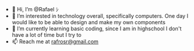 - 👋 Hi, I’m @Rafael ｼ
- 👀 I’m interested in technology overall, specifically computers. One day I would like to be able to design and make my own components
- 🌱 I’m currently learning basic coding, since I am in highschool I don't have a lot of time but I try to
- 📫 Reach me at rafrosr@gmail.com

<!---
Rafael2505/Rafael2505 is a ✨ special ✨ repository because its `README.md` (this file) appears on your GitHub profile.
You can click the Preview link to take a look at your changes.
--->
